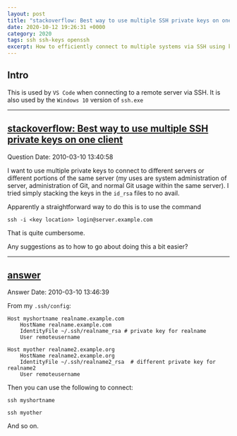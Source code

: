 ```yaml
---
layout: post
title: "stackoverflow: Best way to use multiple SSH private keys on one client"
date: 2020-10-12 19:26:31 +0000
category: 2020
tags: ssh ssh-keys openssh
excerpt: How to efficiently connect to multiple systems via SSH using key authentication
---
```


## Intro

This is used by `VS Code` when connecting to a remote server via SSH.  It is also used by the `Windows 10` version of `ssh.exe`

___


## [stackoverflow: Best way to use multiple SSH private keys on one client](https://stackoverflow.com/questions/2419566/best-way-to-use-multiple-ssh-private-keys-on-one-client)

Question Date: 2010-03-10 13:40:58

I want to use multiple private keys to connect to different servers or different portions of the same server (my uses are system administration of server, administration of Git, and normal Git usage within the same server). I tried simply stacking the keys in the `id_rsa` files to no avail.

Apparently a straightforward way to do this is to use the command 
      
    ssh -i <key location> login@server.example.com 

That is quite cumbersome.

Any suggestions as to how to go about doing this a bit easier?


----

## [answer](https://stackoverflow.com/a/2419609/452281)


Answer Date: 2010-03-10 13:46:39

From my `.ssh/config`:

    Host myshortname realname.example.com
        HostName realname.example.com
        IdentityFile ~/.ssh/realname_rsa # private key for realname
        User remoteusername

    Host myother realname2.example.org
        HostName realname2.example.org
        IdentityFile ~/.ssh/realname2_rsa  # different private key for realname2
        User remoteusername

Then you can use the following to connect:

`ssh myshortname`

`ssh myother`

And so on.

